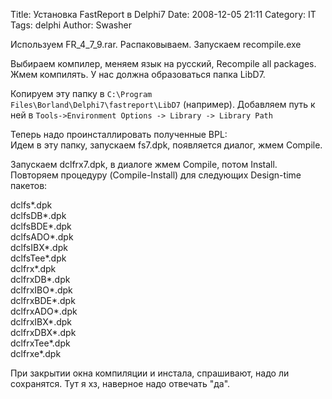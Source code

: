 Title: Установка FastReport в Delphi7
Date: 2008-12-05 21:11
Category: IT
Tags: delphi
Author: Swasher

Используем FR_4_7_9.rar. Распаковываем. Запускаем recompile.exe  
  
Выбираем компилер, меняем язык на русский, Recompile all packages. Жмем
компилять. У нас должна образоваться папка LibD7.  
  
Копируем эту папку в `C:\Program Files\Borland\Delphi7\fastreport\LibD7` (например).
Добавляем путь к ней в `Tools->Environment Options -> Library -> Library Path`
  
Теперь надо проинсталлировать полученные BPL:  
Идем в эту папку, запускаем fs7.dpk, появляется диалог, жмем Compile.
  
Запускаем dclfrx7.dpk, в диалоге жмем Compile, потом Install.  
Повторяем процедуру (Compile-Install) для следующих Design-time пакетов:

dclfs\*.dpk  
dclfsDB\*.dpk  
dclfsBDE\*.dpk  
dclfsADO\*.dpk  
dclfsIBX\*.dpk  
dclfsTee\*.dpk  
dclfrx\*.dpk  
dclfrxDB\*.dpk  
dclfrxIBO\*.dpk  
dclfrxBDE\*.dpk  
dclfrxADO\*.dpk  
dclfrxIBX\*.dpk  
dclfrxDBX\*.dpk  
dclfrxTee\*.dpk  
dclfrxe\*.dpk  
  
При закрытии окна компиляции и инстала, спрашивают, надо ли сохранятся.
Тут я хз, наверное надо отвечать "да".

